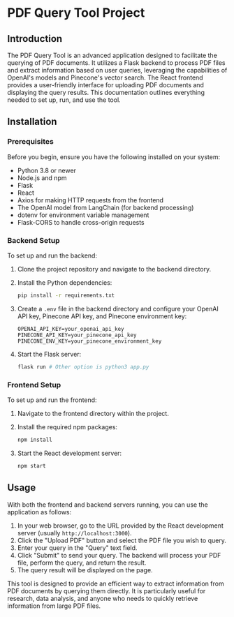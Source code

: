 
# PDF Query Tool Project

## Introduction

The PDF Query Tool is an advanced application designed to facilitate the querying of PDF documents. It utilizes a Flask backend to process PDF files and extract information based on user queries, leveraging the capabilities of OpenAI's models and Pinecone's vector search. The React frontend provides a user-friendly interface for uploading PDF documents and displaying the query results. This documentation outlines everything needed to set up, run, and use the tool.

## Installation
 

### Prerequisites

Before you begin, ensure you have the following installed on your system:

- Python 3.8 or newer
- Node.js and npm
- Flask
- React
- Axios for making HTTP requests from the frontend
- The OpenAI model from LangChain (for backend processing)
- dotenv for environment variable management
- Flask-CORS to handle cross-origin requests

### Backend Setup

To set up and run the backend:

1. Clone the project repository and navigate to the backend directory.
2. Install the Python dependencies:

    ```bash
    pip install -r requirements.txt
    ```

3. Create a `.env` file in the backend directory and configure your OpenAI API key, Pinecone API key, and Pinecone environment key:

    ```env
    OPENAI_API_KEY=your_openai_api_key
    PINECONE_API_KEY=your_pinecone_api_key
    PINECONE_ENV_KEY=your_pinecone_environment_key
    ```

4. Start the Flask server:

    ```bash
    flask run # Other option is python3 app.py
    ```

### Frontend Setup

To set up and run the frontend:

1. Navigate to the frontend directory within the project.
2. Install the required npm packages:

    ```bash
    npm install
    ```

3. Start the React development server:

    ```bash
    npm start
    ```

## Usage

With both the frontend and backend servers running, you can use the application as follows:

1. In your web browser, go to the URL provided by the React development server (usually `http://localhost:3000`).
2. Click the "Upload PDF" button and select the PDF file you wish to query.
3. Enter your query in the "Query" text field.
4. Click "Submit" to send your query. The backend will process your PDF file, perform the query, and return the result.
5. The query result will be displayed on the page.

This tool is designed to provide an efficient way to extract information from PDF documents by querying them directly. It is particularly useful for research, data analysis, and anyone who needs to quickly retrieve information from large PDF files.

